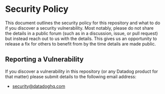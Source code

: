 # Security Policy

This document outlines the security policy for this repository and what to do if you discover a security vulnerability.
Most notably, please do not share the details in a public forum (such as in a discussion, issue, or pull request) but instead reach out to us with the details.
This gives us an opportunity to release a fix for others to benefit from by the time details are made public.

## Reporting a Vulnerability

If you discover a vulnerability in this repository (or any Datadog product for that matter) please submit details to the following email address:

* [security@datadoghq.com](mailto:security@datadoghq.com)

